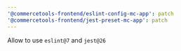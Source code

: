 ```yaml
---
'@commercetools-frontend/eslint-config-mc-app': patch
'@commercetools-frontend/jest-preset-mc-app': patch
---
```


Allow to use `eslint@7` and `jest@26`
